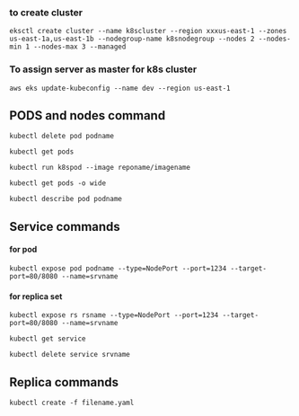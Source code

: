 ### to create cluster
```
eksctl create cluster --name k8scluster --region xxxus-east-1 --zones us-east-1a,us-east-1b --nodegroup-name k8snodegroup --nodes 2 --nodes-min 1 --nodes-max 3 --managed
```

### To assign server as master for k8s cluster
```
aws eks update-kubeconfig --name dev --region us-east-1
```
## PODS and nodes command
```
kubectl delete pod podname
```
```
kubectl get pods
```
```
kubectl run k8spod --image reponame/imagename
```
```
kubectl get pods -o wide
```
```
kubectl describe pod podname
```

## Service commands
#### for pod
```
kubectl expose pod podname --type=NodePort --port=1234 --target-port=80/8080 --name=srvname
```
#### for replica set
```
kubectl expose rs rsname --type=NodePort --port=1234 --target-port=80/8080 --name=srvname
```
```
kubectl get service
```
```
kubectl delete service srvname
```

## Replica commands
```
kubectl create -f filename.yaml
```
